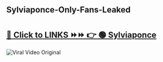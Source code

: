 
 ## Sylviaponce-Only-Fans-Leaked

# <h2><a href="https://clipsfans.com/Sylviaponce&ref=git">🔗 Click to LINKS ⏩⏩ 👉 🟢 Sylviaponce </a></h2>

<a href="https://clipsfans.com/Sylviaponce&ref=git" rel="nofollow" data-target="animated-image.originalLink"><img src="https://i.ibb.co.com/xMMVF88/686577567.gif" alt="Viral Video Original" style="max-width: 100%; display: inline-block;" data-target="animated-image.originalImage"></a>
